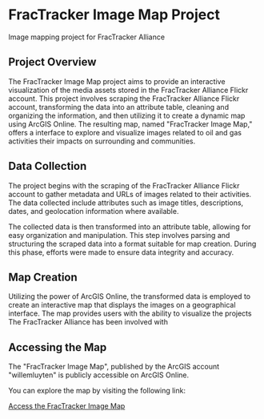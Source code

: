 # FracTracker Image Map Project
Image mapping project for FracTracker Alliance

## Project Overview

The FracTracker Image Map project aims to provide an interactive visualization of the media assets stored in the FracTracker Alliance Flickr account. This project involves scraping the FracTracker Alliance Flickr account, transforming the data into an attribute table, cleaning and organizing the information, and then utilizing it to create a dynamic map using ArcGIS Online. The resulting map, named "FracTracker Image Map," offers a interface to explore and visualize images related to oil and gas activities their impacts on surrounding and communities.


## Data Collection

The project begins with the scraping of the FracTracker Alliance Flickr account to gather metadata and URLs of images related to their activities. The data collected include attributes such as image titles, descriptions, dates, and geolocation information where available.

The collected data is then transformed into an attribute table, allowing for easy organization and manipulation. This step involves parsing and structuring the scraped data into a format suitable for map creation. During this phase, efforts were made to ensure data integrity and accuracy.

## Map Creation

Utilizing the power of ArcGIS Online, the transformed data is employed to create an interactive map that displays the images on a geographical interface. The map provides users with the ability to visualize the projects The FracTracker Alliance has been involved with 

## Accessing the Map

The "FracTracker Image Map", published by the ArcGIS account "willemluyten" is publicly accessible on ArcGIS Online. 

You can explore the map by visiting the following link:

[Access the FracTracker Image Map](https://www.arcgis.com/home/item.html?id=7f4af9ee6e5b4b69b8a7d62f92adb0e9)

